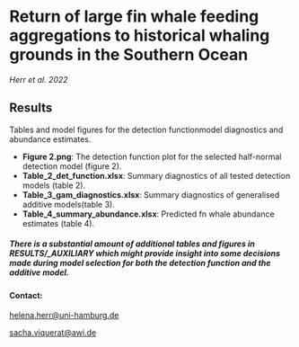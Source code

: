
# Return of large fin whale feeding aggregations to historical whaling grounds in the Southern Ocean
*Herr et al. 2022*

## Results
 Tables and model figures for the detection functionmodel diagnostics and abundance estimates.

- **Figure 2.png**: The detection function plot for the selected half-normal detection model (figure 2).
- **Table_2_det_function.xlsx**: Summary diagnostics of all tested detection models (table 2).
- **Table_3_gam_diagnostics.xlsx**: Summary diagnostics of generalised additive models(table 3).
- **Table_4_summary_abundance.xlsx**: Predicted fn whale abundance estimates (table 4).

 ##### There is a substantial amount of additional tables and figures in RESULTS\/_AUXILIARY which might provide insight into some decisions made during model selection for both the detection function and the additive model.

#### Contact:

helena.herr@uni-hamburg.de

sacha.viquerat@awi.de
